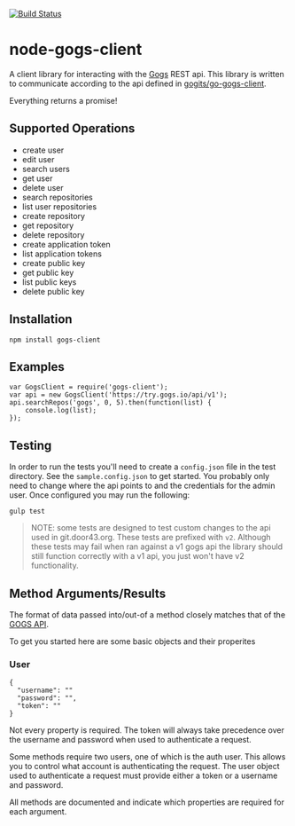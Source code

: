 [![Build Status](https://travis-ci.org/unfoldingWord-dev/node-gogs-client.svg?branch=master)](https://travis-ci.org/unfoldingWord-dev/node-gogs-client)

# node-gogs-client
A client library for interacting with the [Gogs](https://gogs.io) REST api. This library is written to communicate according to the api defined in [gogits/go-gogs-client](https://github.com/gogits/go-gogs-client/wiki).

Everything returns a promise!

## Supported Operations
* create user
* edit user
* search users
* get user
* delete user
* search repositories
* list user repositories
* create repository
* get repository
* delete repository
* create application token
* list application tokens
* create public key
* get public key
* list public keys
* delete public key

## Installation
```
npm install gogs-client
```

## Examples
```
var GogsClient = require('gogs-client');
var api = new GogsClient('https://try.gogs.io/api/v1');
api.searchRepos('gogs', 0, 5).then(function(list) {
    console.log(list);
});
```

## Testing
In order to run the tests you'll need to create a `config.json` file in the test directory.
See the `sample.config.json` to get started.
You probably only need to change where the api points to and the credentials for the admin user.
Once configured you may run the following:
```
gulp test
```

> NOTE: some tests are designed to test custom changes to the api used in git.door43.org. These tests are prefixed with `v2`. Although these tests may fail when ran against a v1 gogs api the library should still function correctly with a v1 api, you just won't have v2 functionality.

## Method Arguments/Results
The format of data passed into/out-of a method closely matches that of the [GOGS API](https://github.com/gogits/go-gogs-client/wiki).

To get you started here are some basic objects and their properites

### User
```
{
  "username": ""
  "password": "",
  "token": ""
}
```

Not every property is required. The token will always take precedence over the username and password when used to authenticate a request.

Some methods require two users, one of which is the auth user. This allows you to control what account is authenticating the request. The user object used to authenticate a request must provide either a token or a username and password.

All methods are documented and indicate which properties are required for each argument.
